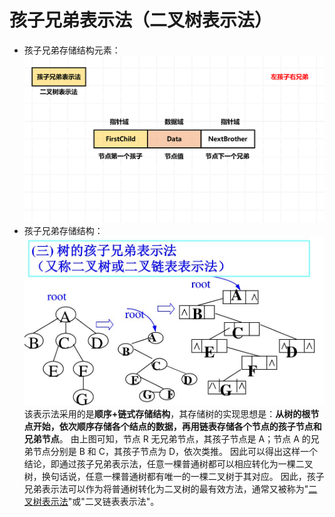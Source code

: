 

# 孩子兄弟表示法（二叉树表示法）

- 孩子兄弟存储结构元素：
![由双指针构成的](/imgs/2025-06-30/7lNoRu6sUzY0lXIn.png)
- 孩子兄弟存储结构：
![输入图片说明](/imgs/2025-06-30/vHCpfXZnGqMOkisQ.jpeg)
该表示法采用的是**顺序+链式存储结构**，其存储树的实现思想是：**从树的根节点开始，依次顺序存储各个结点的数据，再用链表存储各个节点的孩子节点和兄弟节点**。
由上图可知，节点 R 无兄弟节点，其孩子节点是 A；节点 A 的兄弟节点分别是 B 和 C，其孩子节点为 D，依次类推。
因此可以得出这样一个结论，即通过孩子兄弟表示法，任意一棵普通树都可以相应转化为一棵二叉树，换句话说，任意一棵普通树都有唯一的一棵二叉树于其对应。 因此，孩子兄弟表示法可以作为将普通树转化为二叉树的最有效方法，通常又被称为"[二叉树表示法](https://zhida.zhihu.com/search?content_id=163838108&content_type=Article&match_order=1&q=%E4%BA%8C%E5%8F%89%E6%A0%91%E8%A1%A8%E7%A4%BA%E6%B3%95&zd_token=eyJhbGciOiJIUzI1NiIsInR5cCI6IkpXVCJ9.eyJpc3MiOiJ6aGlkYV9zZXJ2ZXIiLCJleHAiOjE3NTE0MjU2NzksInEiOiLkuozlj4nmoJHooajnpLrms5UiLCJ6aGlkYV9zb3VyY2UiOiJlbnRpdHkiLCJjb250ZW50X2lkIjoxNjM4MzgxMDgsImNvbnRlbnRfdHlwZSI6IkFydGljbGUiLCJtYXRjaF9vcmRlciI6MSwiemRfdG9rZW4iOm51bGx9.2WDSC9azLVL2nMjxX6cusYppnsqg6jNskgz2dOB7iFY&zhida_source=entity)"或"二叉链表表示法"。
<!--stackedit_data:
eyJoaXN0b3J5IjpbLTQ0MTk1Nzc3NCwtMTE2MjA3MDQxNF19
-->